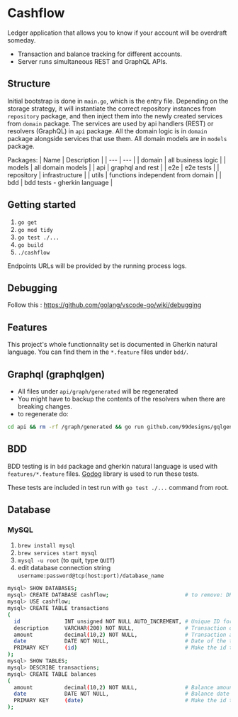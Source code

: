 # Cashflow

Ledger application that allows you to know if your account will be overdraft someday. 

- Transaction and balance tracking for different accounts.
- Server runs simultaneous REST and GraphQL APIs.

## Structure

Initial bootstrap is done in `main.go`, which is the entry file.
Depending on the storage strategy, it will instantiate the correct repository instances from `repository` package, and then inject them into the newly created services from `domain` package.
The services are used by api handlers (REST) or resolvers (GraphQL) in `api` package.
All the domain logic is in `domain` package alongside services that use them.
All domain models are in `models` package.

Packages:
| Name        | Description                       |
| ---         | ---                               |
| domain      | all business logic                |
| models      | all domain models                 |
| api         | graphql and rest                  |
| e2e         | e2e tests                         |
| repository  | infrastructure                    |
| utils       | functions independent from domain |
| bdd         | bdd tests - gherkin language      |

## Getting started

1. `go get`
2. `go mod tidy`
3. `go test ./...`
3. `go build`
4. `./cashflow`

Endpoints URLs will be provided by the running process logs.

## Debugging

Follow this : https://github.com/golang/vscode-go/wiki/debugging

## Features

This project's whole functionnality set is documented in Gherkin natural language. You can find them in the `*.feature` files under `bdd/`.

## Graphql (graphqlgen)

- All files under `api/graph/generated` will be regenerated
- You might have to backup the contents of the resolvers when there are breaking changes.
- to regenerate do:

```sh
cd api && rm -rf /graph/generated && go run github.com/99designs/gqlgen generate && cd ..
```

## BDD

BDD testing is in `bdd` package and gherkin natural language is used with `features/*.feature` files.
[Godog](https://github.com/cucumber/godog/) library is used to run these tests.

These tests are included in test run with `go test ./...` command from root.

## Database

### MySQL

1. `brew install mysql`
2. `brew services start mysql`
3. `mysql -u root` (to quit, type `QUIT`)
4. edit database connection string `username:password@tcp(host:port)/database_name`

```sh
mysql> SHOW DATABASES;
mysql> CREATE DATABASE cashflow;                        # to remove: DROP DATABASE cashflow;
mysql> USE cashflow;
mysql> CREATE TABLE transactions
(
  id              INT unsigned NOT NULL AUTO_INCREMENT, # Unique ID for the record
  description     VARCHAR(200) NOT NULL,                # Transaction description
  amount          decimal(10,2) NOT NULL,               # Transaction amount
  date            DATE NOT NULL,                        # Date of the transaction
  PRIMARY KEY     (id)                                  # Make the id the primary key
);
mysql> SHOW TABLES;
mysql> DESCRIBE transactions;
mysql> CREATE TABLE balances
(
  amount          decimal(10,2) NOT NULL,               # Balance amount
  date            DATE NOT NULL,                        # Balance date
  PRIMARY KEY     (date)                                # Make the id the primary key
);
```
